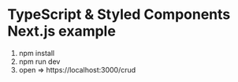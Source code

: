 # TypeScript & Styled Components Next.js example

1. npm install
2. npm run dev
3. open => https://localhost:3000/crud

